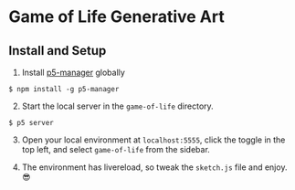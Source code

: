 # Game of Life Generative Art
 
## Install and Setup
1. Install [p5-manager](https://github.com/chiunhau/p5-manager) globally

```
$ npm install -g p5-manager
```

2. Start the local server in the `game-of-life` directory.

```
$ p5 server
```

3. Open your local environment at `localhost:5555`, click the toggle in the top left, and select `game-of-life` from the sidebar.

4. The environment has livereload, so tweak the `sketch.js` file and enjoy. 😎
